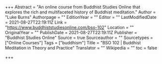 +++
Abstract = "An online course from Buddhist Studies Online that explores the rich and multifaceted history of Buddhist meditation."
Author = "Luke Burns"
Authorpage = ""
EditionYear = ""
Editor = ""
LastModifiedDate = 2021-08-27T22:19:11Z
Link = "https://www.buddhiststudiesonline.com/bso-102"
Location = ""
OriginalYear = ""
PublishDate = 2021-08-27T22:19:11Z
Publisher = "Buddhist Studies Online"
Source = true
Sourceauthor = ""
Sourcetypes = ["Online Courses"]
Tags = ["buddhism"]
Title = "BSO 102 | Buddhist Meditation in Theory and Practice"
Translator = ""
Wikipedia = ""
toc = false

+++
